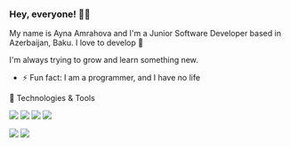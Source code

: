 ### Hey, everyone! 👋🏻

My name is Ayna Amrahova and I'm a Junior Software Developer based in Azerbaijan, Baku. I love to develop 💚

I'm always trying to grow and learn something new.



- ⚡ Fun fact: I am a programmer, and I have no life

 🔧 Technologies & Tools

![](https://img.shields.io/badge/Language-Java-informational?style=flat&logo=java&logoColor=white&color=2bbc8a)
![](https://img.shields.io/badge/Framework-Spring-informational?style=flat&logo=spring&logoColor=white&color=2bbc8a)
![](https://img.shields.io/badge/Database-MySQL-informational?style=flat&logo=mysql&logoColor=white&color=2bbc8a)
![](https://img.shields.io/badge/Editor-IntelliJ-informational?style=flat&logo=IntelliJ-idea&logoColor=white&color=2bbc8a)




![](https://img.shields.io/badge/Linkedin-social-informational?style=social&logo=linkedin&logoColor=blue&color=2bbc8a)
![](https://img.shields.io/badge/Facebook-social-informational?style=social&logo=facebook&logoColor=blue&color=2bbc8a)
